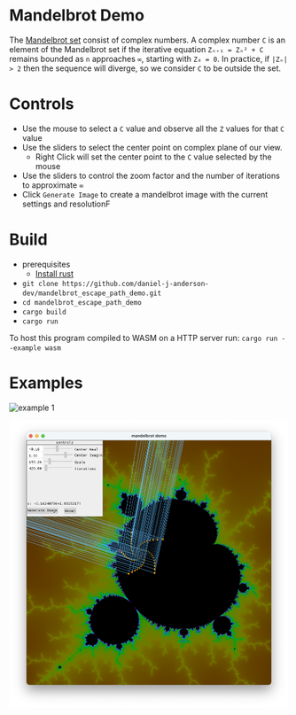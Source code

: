 # Mandelbrot Demo
The [Mandelbrot set](https://en.wikipedia.org/wiki/Mandelbrot_set) consist of complex numbers. A complex number `C` is an element of the Mandelbrot set if the iterative equation `Zₙ₊₁ = Zₙ² + C` remains bounded as `n` approaches `∞`, starting with `Z₀ = 0`. In practice, if `|Zₙ| > 2` then the sequence will diverge, so we consider `C` to be outside the set.

# Controls
- Use the mouse to select a `C` value and observe all the `Z` values for that `C` value
- Use the sliders to select the center point on complex plane of our view.
    - Right Click will set the center point to the `C` value selected by the mouse
- Use the sliders to control the zoom factor and the number of iterations to approximate `∞`
- Click `Generate Image` to create a mandelbrot image with the current settings and resolutionF

# Build
- prerequisites
    - [Install rust](https://www.rust-lang.org/tools/install)
- `git clone https://github.com/daniel-j-anderson-dev/mandelbrot_escape_path_demo.git`
- `cd mandelbrot_escape_path_demo`
- `cargo build`
- `cargo run`

To host this program compiled to WASM on a HTTP server run: `cargo run --example wasm`

# Examples
![example 1](examlpe.gif)

![example 2](example.png)